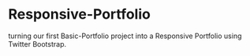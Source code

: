# Responsive-Portfolio
turning our first Basic-Portfolio project into a Responsive Portfolio using Twitter Bootstrap. 
